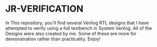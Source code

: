 # JR-VERIFICATION

In This repository, you'll find several Verilog RTL designs that I have attempted to verify using a full testbench in System Verilog. All of the Designs were also created by me.
Some of these are more for demonstration rather than practicality. Enjoy!
